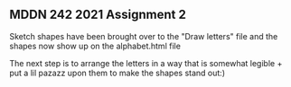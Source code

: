 ## MDDN 242 2021 Assignment 2

Sketch shapes have been brought over to the "Draw letters" file and the shapes now show up on the alphabet.html file

The next step is to arrange the letters in a way that is somewhat legible + put a lil pazazz upon them to make the shapes stand out:)